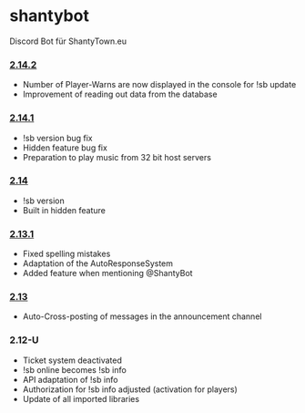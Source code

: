 # shantybot
Discord Bot für ShantyTown.eu

### [2.14.2](https://drive.google.com/file/d/1hTh2ci2zegB3wHnJrYx-h16AowECa8fN/view?usp=sharing)
- Number of Player-Warns are now displayed in the console for !sb update
- Improvement of reading out data from the database

### [2.14.1](https://drive.google.com/file/d/1aqX81DTbJeKg0raWn6Fybw7f8lC5vWTO/view?usp=sharing)
- !sb version bug fix
- Hidden feature bug fix
- Preparation to play music from 32 bit host servers

### [2.14](https://drive.google.com/file/d/1kB_z-460JAlkwLge6Yp1aqOmi6IDWf6o/view?usp=sharing)
- !sb version
- Built in hidden feature

### [2.13.1](https://drive.google.com/file/d/1FyffT9V5cRR_0cQegZvfYxyoPjlJZs23/view?usp=sharing)
- Fixed spelling mistakes
- Adaptation of the AutoResponseSystem
- Added feature when mentioning @ShantyBot

### [2.13](https://drive.google.com/file/d/1B_iemxBjwARe6D9089LRdZhQbWx_sw-_/view?usp=sharing)
- Auto-Cross-posting of messages in the announcement channel

### 2.12-U
- Ticket system deactivated
- !sb online becomes !sb info
- API adaptation of !sb info
- Authorization for !sb info adjusted (activation for players)
- Update of all imported libraries
